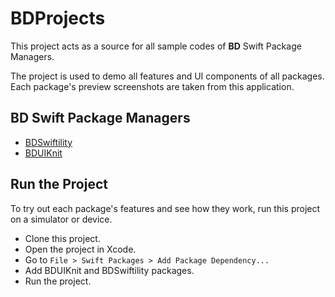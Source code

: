 # BDProjects

This project acts as a source for all sample codes of **BD** Swift Package Managers.

The project is used to demo all features and UI components of all packages. Each package's preview screenshots are taken from this application.

## BD Swift Package Managers

- [BDSwiftility][BDSwiftility]
- [BDUIKnit][BDUIKnit]

## Run the Project

To try out each package's features and see how they work, run this project on a simulator or device.

- Clone this project.
- Open the project in Xcode.
- Go to `File > Swift Packages > Add Package Dependency...`
- Add BDUIKnit and BDSwiftility packages.
- Run the project.

<!-- Links -->

[BDUIKnit]: https://github.com/iDara09/BDUIKnit
[BDSwiftility]: https://github.com/iDara09/BDSwiftility
